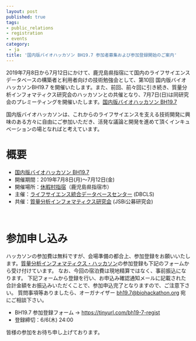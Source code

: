 ```yaml
---
layout: post
published: true
tags:
- public_relations
- registration
- events
category:
 - ja
title: '国内版バイオハッカソン BH19.7 参加者募集および参加登録開始のご案内'
---
```

2019年7月8日から7月12日にかけて、鹿児島県指宿にて国内のライフサイエンスデータベースの構築者と利用者向けの技術勉強会として、第10回 国内版バイオハッカソンBH19.7 を開催いたします。また、前回、前々回に引き続き、質量分析インフォマティクス研究会のハッカソンとの共催となり、7月7日(日)は同研究会のプレミーティングを開催いたします。[国内版バイオハッカソン BH19.7](http://wiki.lifesciencedb.jp/mw/BH19.7)

国内版バイオハッカソンは、これからのライフサイエンスを支える技術開発に興味のある方々に自由にご参加いただき、活発な議論と開発を進めて頂くインキュベーションの場となればと考えています。
<br />

# 概要
*  [国内版バイオハッカソン BH19.7](http://wiki.lifesciencedb.jp/mw/BH19.7)
*  開催期間：2019年7月8日(月)～7月12日(金)
*  開催場所：[休暇村指宿](https://www.qkamura.or.jp/ibusuki/)（鹿児島県指宿市）
*  主催：[ライフサイエンス統合データベースセンター](https://dbcls.rois.ac.jp/) (DBCLS)
*  共催：[質量分析インフォマティクス研究会](http://ms-bio.info/) (JSBi公募研究会)

<br />

# 参加申し込み
ハッカソンの参加費は無料ですが、会場準備の都合上、参加登録をお願いいたします。[質量分析インフォマティクス・ハッカソン](http://ms-bio.info/2019h.html)の参加登録も下記のフォームから受け付けています。
なお、今回の宿泊費は現地精算ではなく、事前振込になります。
下記フォームから登録を行い、お申込み確認通知メールに記載された合計金額をお振込みいただくことで、参加申込完了となりますので、ご注意下さい。
質問事項等ありましたら、オーガナイザー bh19.7@biohackathon.org 宛にご相談下さい。

*  BH19.7 参加登録フォーム → https://tinyurl.com/bh19-7-regist
*  登録締切：6/6(木) 24:00

皆様の参加をお待ち申し上げております。
